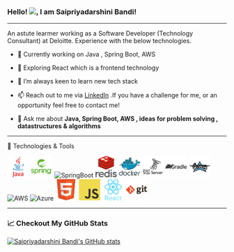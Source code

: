### Hello! <img src="https://raw.githubusercontent.com/MartinHeinz/MartinHeinz/master/wave.gif" width="30px">, I am Saipriyadarshini Bandi!

---
An astute learmer working as a Software Developer (Technology Consultant) at Deloitte. Experience with the below technologies.

- 🔭 Currently working on Java , Spring Boot, AWS

- 🌱 Exploring React which is a frontend technology

-  👀 I’m always keen to learn new tech stack

- 📫 Reach out to me via [LinkedIn](https://www.linkedin.com/in/saipriyadarshini/) .If you have a challenge for me, or an opportunity feel free to contact me!

- 💬 Ask me about **Java, Spring Boot, AWS , ideas for problem solving , datastructures & algorithms**
---

🧰 Technologies & Tools

<img src="https://github.com/devicons/devicon/blob/master/icons/java/java-original-wordmark.svg" alt="Java" width="50" height="50"/> <img src="https://github.com/devicons/devicon/blob/master/icons/spring/spring-original-wordmark.svg" alt="Spring" width="50" height="50"/> 
<img src="https://user-images.githubusercontent.com/33158051/103466606-760a4000-4d14-11eb-9941-2f3d00371471.png" alt="SpringBoot" width="50" height="50"/>
<img src="https://github.com/devicons/devicon/blob/master/icons/redis/redis-original-wordmark.svg" alt="Redis" width="50" height="50"/> <img src="https://github.com/devicons/devicon/blob/master/icons/docker/docker-original-wordmark.svg" alt="Docker" width="50" height="50"/> <img src="https://github.com/devicons/devicon/blob/master/icons/microsoftsqlserver/microsoftsqlserver-plain-wordmark.svg" alt="PostgreSQL" width="50" height="50"/> <img src="https://github.com/devicons/devicon/blob/master/icons/gradle/gradle-plain-wordmark.svg" alt="Gradle" width="50" height="50"/> <img src="https://github.com/devicons/devicon/blob/master/icons/groovy/groovy-original.svg" alt="Groovy" width="50" height="50"/> <img src="https://cdn.worldvectorlogo.com/logos/aws-2.svg" alt="AWS" width="50" height="50"/> <img src="https://cdn.worldvectorlogo.com/logos/microsoft-azure-2.svg" alt="Azure" width="50" height="50"/> <img src="https://github.com/devicons/devicon/blob/master/icons/html5/html5-original.svg" alt="HTML" width="50" height="50"/> <img src="https://github.com/devicons/devicon/blob/master/icons/javascript/javascript-original.svg" alt="JavaScript" width="50" height="50"/> <img src="https://github.com/devicons/devicon/blob/master/icons/react/react-original-wordmark.svg" alt="React" width="50" height="50"/> <img src="https://github.com/devicons/devicon/blob/master/icons/git/git-original-wordmark.svg" alt="Git" width="50" height="50"/>

---
### &#x1f4c8; Checkout My GitHub Stats 

<!-- [![Top Langs](https://github-readme-stats.vercel.app/api/top-langs/?username=saipriyab&hide=html,css&theme=radical)](https://github.com/saipriyab/github-readme-stats) -->

[![Saipriyadarshini Bandi's GitHub stats](https://github-readme-stats.vercel.app/api?username=saipriyab&theme=radical)](https://github.com/saipriyab/github-readme-stats)

